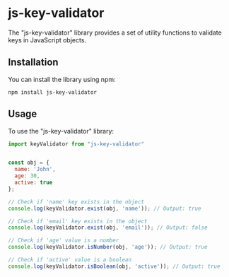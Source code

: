 # js-key-validator

The "js-key-validator" library provides a set of utility functions to validate keys in JavaScript objects.

## Installation

You can install the library using npm:

```shell
npm install js-key-validator
```


## Usage

To use the "js-key-validator" library:

```javascript
import keyValidator from "js-key-validator"
```

```javascript

const obj = {
  name: 'John',
  age: 30,
  active: true
};

// Check if 'name' key exists in the object
console.log(keyValidator.exist(obj, 'name')); // Output: true

// Check if 'email' key exists in the object
console.log(keyValidator.exist(obj, 'email')); // Output: false

// Check if 'age' value is a number
console.log(keyValidator.isNumber(obj, 'age')); // Output: true

// Check if 'active' value is a boolean
console.log(keyValidator.isBoolean(obj, 'active')); // Output: true

```
